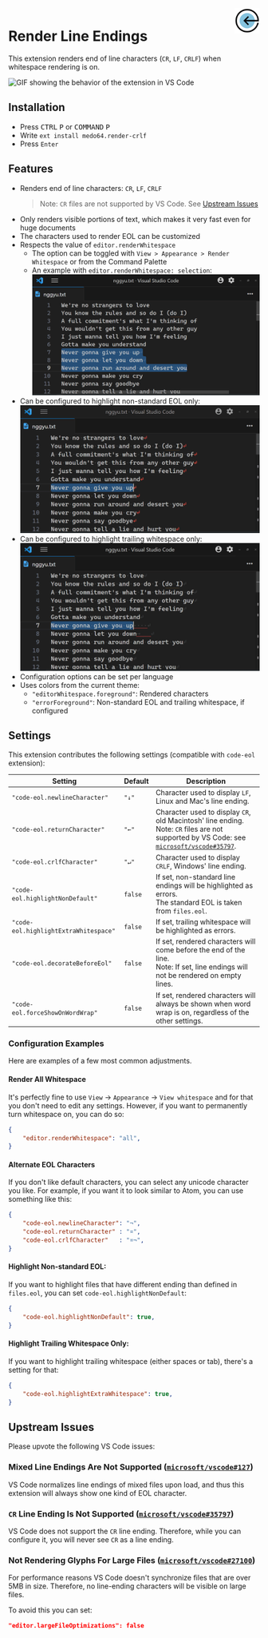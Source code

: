 <img src="https://raw.githubusercontent.com/medo64/Render-CRLF/main/images/icon.png" alt="Render Line Endings logo" align="right" width="10%" height="10%">

# Render Line Endings

This extension renders end of line characters (`CR`, `LF`, `CRLF`) when
whitespace rendering is on.

![GIF showing the behavior of the extension in VS Code](https://raw.githubusercontent.com/medo64/Render-CRLF/main/images/screenshot.gif)


## Installation

- Press <kbd>CTRL</kbd> <kbd>P</kbd> or <kbd>COMMAND</kbd> <kbd>P</kbd>
- Write `ext install medo64.render-crlf`
- Press `Enter`


## Features

- Renders end of line characters: `CR`, `LF`, `CRLF`
  > Note: `CR` files are not supported by VS Code. See [Upstream Issues](#upstream-issues)
- Only renders visible portions of text, which makes it very fast even for huge documents
- The characters used to render EOL can be customized
- Respects the value of `editor.renderWhitespace`
  - The option can be toggled with `View > Appearance > Render Whitespace` or from the Command Palette
  - An example with `editor.renderWhitespace: selection`: ![`"editor.renderWhitespace": selection`](https://raw.githubusercontent.com/medo64/Render-CRLF/main/images/screenshot-selection.png)
- Can be configured to highlight non-standard EOL only: ![`"code-eol.highlightNonDefault": true`](https://raw.githubusercontent.com/medo64/Render-CRLF/main/images/screenshot-highlight-eof.png)
- Can be configured to highlight trailing whitespace only: ![`"code-eol.highlightExtraWhitespace": true`](https://raw.githubusercontent.com/medo64/Render-CRLF/main/images/screenshot-highlight-whitespace.png)
- Configuration options can be set per language
- Uses colors from the current theme:
  - `"editorWhitespace.foreground"`: Rendered characters
  - `"errorForeground"`: Non-standard EOL and trailing whitespace, if configured


## Settings

This extension contributes the following settings (compatible with `code-eol`
extension):

| Setting                               | Default | Description                                                                                                                                                                                     |
|---------------------------------------|---------|-------------------------------------------------------------------------------------------------------------------------------------------------------------------------------------------------|
| `"code-eol.newlineCharacter"`         |  `"↓"`  | Character used to display `LF`, Linux and Mac's line ending.                                                                                                                                    |
| `"code-eol.returnCharacter"`          |  `"←"`  | Character used to display `CR`, old Macintosh' line ending.<br>Note: `CR` files are not supported by VS Code: see [`microsoft/vscode#35797`](https://github.com/microsoft/vscode/issues/35797). |
| `"code-eol.crlfCharacter"`            |  `"↵"`  | Character used to display `CRLF`, Windows' line ending.                                                                                                                                         |
| `"code-eol.highlightNonDefault"`      | `false` | If set, non-standard line endings will be highlighted as errors.<br>The standard EOL is taken from `files.eol`.                                                                                 |
| `"code-eol.highlightExtraWhitespace"` | `false` | If set, trailing whitespace will be highlighted as errors.                                                                                                                                      |
| `"code-eol.decorateBeforeEol"`        | `false` | If set, rendered characters will come before the end of the line.<br>Note: If set, line endings will not be rendered on empty lines.                                                            |
| `"code-eol.forceShowOnWordWrap"`      | `false` | If set, rendered characters will always be shown when word wrap is on, regardless of the other settings.                                                                                        |


### Configuration Examples

Here are examples of a few most common adjustments.


#### Render All Whitespace

It's perfectly fine to use `View` -> `Appearance` -> `View whitespace` and for that you don't need to edit any settings.
However, if you want to permanently turn whitespace on, you can do so:

~~~json
{
    "editor.renderWhitespace": "all",
}
~~~


#### Alternate EOL Characters

If you don't like default characters, you can select any unicode character you like.
For example, if you want it to look similar to Atom, you can use something like this:

~~~json
{
    "code-eol.newlineCharacter": "¬",
    "code-eol.returnCharacter" : "¤",
    "code-eol.crlfCharacter"   : "¤¬",
}
~~~


#### Highlight Non-standard EOL:

If you want to highlight files that have different ending than defined in `files.eol`, you can set `code-eol.highlightNonDefault`:

~~~json
{
    "code-eol.highlightNonDefault": true,
}
~~~


#### Highlight Trailing Whitespace Only:

If you want to highlight trailing whitespace (either spaces or tab), there's a setting for that:

~~~json
{
    "code-eol.highlightExtraWhitespace": true,
}
~~~


## Upstream Issues

Please upvote the following VS Code issues:

### Mixed Line Endings Are Not Supported ([`microsoft/vscode#127`](https://github.com/microsoft/vscode/issues/127))

VS Code normalizes line endings of mixed files upon load, and thus this
extension will always show one kind of EOL character.

### `CR` Line Ending Is Not Supported ([`microsoft/vscode#35797`](https://github.com/microsoft/vscode/issues/35797))

VS Code does not support the `CR` line ending. Therefore, while you can
configure it, you will never see `CR` as a line ending.

### Not Rendering Glyphs For Large Files ([`microsoft/vscode#27100`](https://github.com/microsoft/vscode/issues/27100))

For performance reasons VS Code doesn't synchronize files that are over 5MB in
size. Therefore, no line-ending characters will be visible on large files.

To avoid this you can set:

```json
"editor.largeFileOptimizations": false
```
